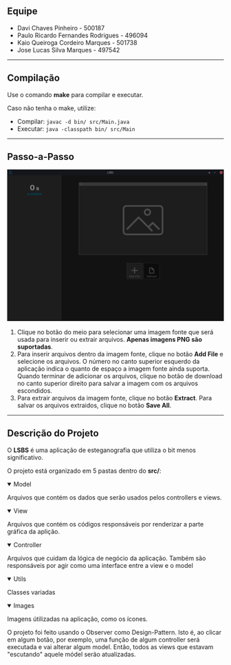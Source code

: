 ## Equipe
- Davi Chaves Pinheiro - 500187
- Paulo Ricardo Fernandes Rodrigues - 496094
- Kaio Queiroga Cordeiro Marques - 501738
- Jose Lucas Silva Marques - 497542

***

## Compilação
Use o comando **make** para compilar e executar.

Caso não tenha o make, utilize:
- Compilar: ```javac -d bin/ src/Main.java```
- Executar: ```java -classpath bin/ src/Main```

***

## Passo-a-Passo
![Aplicação](/App.png)
1. Clique no botão do meio para selecionar uma imagem fonte que será usada para inserir ou extrair arquivos. **Apenas imagens PNG são suportadas**.
2. Para inserir arquivos dentro da imagem fonte, clique no botão **Add File** e selecione os arquivos. O número no canto superior esquerdo da aplicação indica o quanto de espaço a imagem fonte ainda suporta. Quando terminar de adicionar os arquivos, clique no botão de download no canto superior direito para salvar a imagem com os arquivos escondidos.
3. Para extrair arquivos da imagem fonte, clique no botão **Extract**. Para salvar os arquivos extraidos, clique no botão **Save All**.

***

## Descrição do Projeto
O **LSBS** é uma aplicação de esteganografia que utiliza o bit menos significativo.

O projeto está organizado em 5 pastas dentro do **src/**:

<details open>
<summary>Model</summary>
<p>Arquivos que contém os dados que serão usados pelos controllers e views.</p>
</details>

<details open>
<summary>View</summary>
<p>Arquivos que contém os códigos responsáveis por renderizar a parte gráfica da aplição.</p>
</details>

<details open>
<summary>Controller</summary>
<p>Arquivos que cuidam da lógica de negócio da aplicação. Também são responsáveis por agir como uma interface entre a view e o model</p>
</details>

<details open>
<summary>Utils</summary>
<p>Classes variadas</p>
</details>

<details open>
<summary>Images</summary>
<p>Imagens útilizadas na aplicação, como os ícones.</p>
</details>

O projeto foi feito usando o Observer como Design-Pattern. Isto é, ao clicar em algum botão, por exemplo, uma função de algum controller será executada e vai alterar algum model. Então, todos as views que estavam "escutando" aquele módel serão atualizadas.




